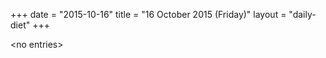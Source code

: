 +++
date = "2015-10-16"
title = "16 October 2015 (Friday)"
layout = "daily-diet"
+++


\<no entries\>
